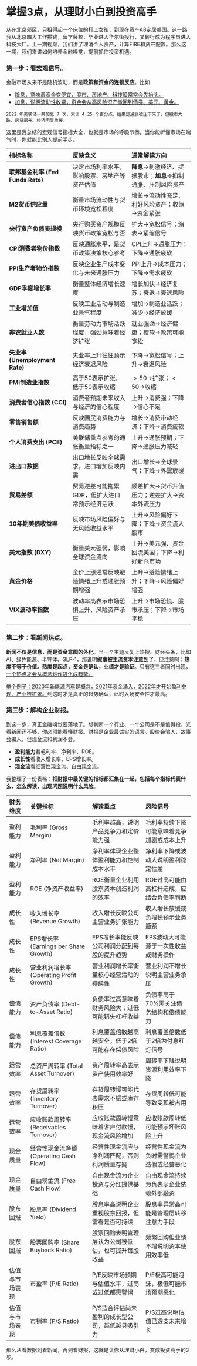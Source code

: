 # 掌握3点，从理财小白到投资高手


从在北京郊区，只租得起一个床位的打工女孩，到现在资产A8定居美国。这一路我从北京四大工作攒钱，留学藤校，毕业进入华尔街投行，又转行成为程序员进入科技大厂。上一期视频，我们讲了理清个人资产，计算FIRE和资产配置。那么这一期，我们来讲如何培养金融嗅觉，提前抓住投资机遇。

### 第一步：看宏观信号。

金融市场从来不是随机波动，而是**政策和资金的连锁反应**。比如
<u>
- 降息，意味着资金变便宜，股市、房地产、科技股常常会先抬头。
- 加息，说明流动性收紧，资金会从高风险资产撤回到债券、美元、黄金。
</u>

```
2022 年美联储一共加息 7 次，累计 4.25 个百分点，结果是通胀被压下来了，但股市大跌、房贷飙升、经济明显放缓。
```

这里是我总结的宏观信号指标大全，也就是市场的呼吸节奏。当你能听懂市场在喘气时，你就能比别人提前半步。

**指标名称**|**反映含义**|**通常解读方向**
:---|:---|:---
**联邦基金利率 (Fed Funds Rate)**|决定市场利率水平，影响股票、房地产等资产估值|**降息**$\rightarrow$刺激经济、提振股市；**加息**$\rightarrow$抑制通胀、压制风险资产
**M2货币供应量**|衡量市场流动性与货币环境宽松程度|增长$\rightarrow$流动性充足、利好风险资产；收缩$\rightarrow$资金紧张
**央行资产负债表规模**|央行购买资产规模反映货币政策宽松与否|扩大$\rightarrow$宽松信号；缩表$\rightarrow$紧缩信号
**CPI消费者物价指数**|反映通胀水平，是货币政策决策核心参考|CPI上升$\rightarrow$通胀压力；下降$\rightarrow$通胀疲软
**PPI生产者物价指数**|反映企业生产成本变化与未来通胀压力|PPI上升$\rightarrow$成本压力；下降$\rightarrow$需求疲软
**GDP季度增长率**|衡量整体经济增长速度|增长加快$\rightarrow$经济复苏；衰退$\rightarrow$衰退风险
**工业增加值**|反映工业活动与制造业景气程度|增加$\rightarrow$制造业活跃；减少$\rightarrow$经济放缓
**非农就业人数**|衡量劳动力市场活跃程度，强劲意味着经济扩张|就业强劲$\rightarrow$经济健康；疲软$\rightarrow$政策可能宽松
**失业率 (Unemployment Rate)**|失业率上升往往预示经济衰退风险|下降$\rightarrow$宽松信号；上升$\rightarrow$衰退风险
**PMI制造业指数**|高于50表示扩张，低于50表示收缩|$>50\rightarrow$扩张；$<50\rightarrow$收缩
**消费者信心指数 (CCI)**|消费者预期未来收入与经济的信心程度|上升$\rightarrow$消费强；下降$\rightarrow$信心不足
**零售销售额**|反映国民消费能力与消费趋势|增长$\rightarrow$消费带动经济；下降$\rightarrow$消费疲软
**个人消费支出 (PCE)**|美联储重点参考的通胀衡量指标之一|上升$\rightarrow$通胀预期；下降$\rightarrow$通胀压力减轻
**进出口数据**|出口增长反映全球需求，进口增加反映内需|出口增长$\rightarrow$全球景气；下降$\rightarrow$外需放缓
**贸易差额**|贸易逆差可能拖累GDP，但扩大进口常预示经济活跃|顺差扩大$\rightarrow$货币升值压力；逆差扩大$\rightarrow$资本外流压力
**10年期美债收益率**|反映市场风险偏好与无风险收益水平|上升$\rightarrow$风险偏好下降；下降$\rightarrow$资金流入股市
**美元指数 (DXY)**|衡量美元强弱，影响全球资金流向|上升$\rightarrow$美元强、资金回流美国；下降$\rightarrow$利好新兴市场
**黄金价格**|金价上涨通常反映避险情绪上升或通胀预期增强|上升$\rightarrow$避险情绪上升；下降$\rightarrow$风险偏好增强
**VIX波动率指数**|波动率高表示市场恐惧上升、风险资产承压|上升$\rightarrow$市场恐慌、股市承压；下降$\rightarrow$市场平稳

### 第二步：看新闻热点。

**新闻不仅是信息，而是资金意图的外化**。当一个主题反复上热搜、财经头条，比如AI、绿色能源、半导体、GLP-1，那说明**叙事被主流资本注意到了**。但注意啊：**热度不等于价值。热度是起点，资金是确认，业绩才是验证**。只有这三者同时出现，<u>一个热点才会从概念炒作进化成趋势。</u>

<u>举个例子：2020年新能源汽车是概念，2021年资金涌入，2022年才开始盈利兑现、产业链扩张。</u>到这时才是真正的趋势确认，此时入场安全性才最高。

### 第三步：解构企业财报。

到这一步，真正金融嗅觉要落地了。想判断一个行业、一个公司是不是值得投，光看新闻还不够，你必须能看懂财报。财报是企业最诚实的语言。股价会骗人，故事会骗人，但现金流和利润不会。

* **盈利能力**看毛利率、净利率、ROE。
* **成长性**看收入增长率、EPS增长率。
* **现金流**看经营性现金流、自由现金流。

我整理了一份表格：**把财报中最关键的指标都汇集在一起，包括每个指标代表什么、怎么解读、出现问题说明什么风险**。

| 财务维度 | 关键指标 | 解读重点 | 风险信号 |
| :--- | :--- | :--- | :--- |
| 盈利能力 | 毛利率 (Gross Margin) | 毛利率越高，说明产品竞争力和定价能力强 | 毛利率持续下降可能意味着竞争加剧或成本上升 |
| 盈利能力 | 净利率 (Net Margin) | 净利率体现企业整体盈利能力和控制成本水平 | 净利率下降或波动大说明盈利稳定性差 |
| 盈利能力 | ROE (净资产收益率) | ROE衡量企业利用股东资本创造利润的效率 | ROE过高可能由高杠杆造成，应结合负债率判断 |
| 成长性 | 收入增长率 (Revenue Growth) | 收入增长反映公司主营业务扩张能力 | 收入增长放缓或负增长预示业务瓶颈 |
| 成长性 | EPS增长率 (Earnings per Share Growth) | EPS增长率能反映公司利润分配到每股的提升趋势 | EPS波动大可能源于一次性收益或财务操作 |
| 成长性 | 营业利润增长率 (Operating Profit Growth) | 营业利润增长率衡量核心经营活动的持续性 | 营业利润不增长说明主营业务承压 |
| 偿债能力 | 资产负债率 (Debt-to-Asset Ratio) | 负债率过高意味着财务风险大；过低可能错失杠杆收益 | 负债率高于70%需关注债务结构和偿债能力 |
| 偿债能力 | 利息覆盖倍数 (Interest Coverage Ratio) | 利息覆盖倍数越高越安全，低于2倍可能存在偿债风险 | 利息覆盖倍数低于2倍为付息红灯信号 |
| 运营效率 | 总资产周转率 (Total Asset Turnover) | 资产周转率高表示资产使用效率好 | 周转率下降说明资源利用效率下降 |
| 运营效率 | 存货周转率 (Inventory Turnover) | 存货周转慢可能代表需求不振或库存积压 | 存货周转低可能导致变现被占用 |
| 运营效率 | 应收账款周转率 (Receivables Turnover) | 应收账款周转慢意味着客户付款慢，现金流风险增加 | 应收账款周转低可能预示坏账风险上升 |
| 现金质量 | 经营性现金流净额 (Operating Cash Flow) | 经营性现金流应与净利润匹配，否则利润质量存疑 | 经营性现金流为负时需警惕企业造假或经营恶化 |
| 现金质量 | 自由现金流 (Free Cash Flow) | 自由现金流为企业投资与分红提供基础 | 自由现金流持续为负表示企业依赖外部融资 |
| 股东回报 | 股息率 (Dividend Yield) | 股息率高说明企业重视股东回报，但需看是否可持续 | 股息率异常高可能是管理层转移注意力手段 |
| 股东回报 | 股票回购率 (Share Buyback Ratio) | 股票回购表明管理层认为公司被低估，也可提升每股收益 | 频繁回购但业绩不增说明资本使用效率低 |
| 估值与市场表现 | 市盈率 (P/E Ratio) | P/E反映市场预期与估值水平，过高或过低都需警惕 | P/E极高可能泡沫，极低可能市场预期恶化 |
| 估值与市场表现 | 市销率 (P/S Ratio) | P/S适合评估尚未盈利的成长型公司，越低越具吸引力 | P/S过高说明估值已透支未来增长 |


那么从看数据到看新闻，再到看财报，这就是让你从理财小白，变成投资高手的3步。